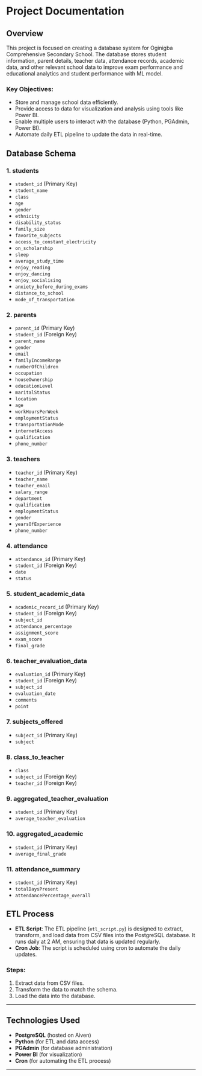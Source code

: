 # Project Documentation

## Overview

This project is focused on creating a database system for Oginigba Comprehensive Secondary School. The database stores student information, parent details, teacher data, attendance records, academic data, and other relevant school data to improve exam performance and educational analytics and student performance with ML model.

### Key Objectives:
- Store and manage school data efficiently.
- Provide access to data for visualization and analysis using tools like Power BI.
- Enable multiple users to interact with the database (Python, PGAdmin, Power BI).
- Automate daily ETL pipeline to update the data in real-time.

## Database Schema

### 1. **students**
   - `student_id` (Primary Key)
   - `student_name`
   - `class`
   - `age`
   - `gender`
   - `ethnicity`
   - `disability_status`
   - `family_size`
   - `favorite_subjects`
   - `access_to_constant_electricity`
   - `on_scholarship`
   - `sleep`
   - `average_study_time`
   - `enjoy_reading`
   - `enjoy_dancing`
   - `enjoy_socialising`
   - `anxiety_before_during_exams`
   - `distance_to_school`
   - `mode_of_transportation`

### 2. **parents**
   - `parent_id` (Primary Key)
   - `student_id` (Foreign Key)
   - `parent_name`
   - `gender`
   - `email`
   - `familyIncomeRange`
   - `numberOfChildren`
   - `occupation`
   - `houseOwnership`
   - `educationLevel`
   - `maritalStatus`
   - `location`
   - `age`
   - `workHoursPerWeek`
   - `employmentStatus`
   - `transportationMode`
   - `internetAccess`
   - `qualification`
   - `phone_number`

### 3. **teachers**
   - `teacher_id` (Primary Key)
   - `teacher_name`
   - `teacher_email`
   - `salary_range`
   - `department`
   - `qualification`
   - `employmentStatus`
   - `gender`
   - `yearsOfExperience`
   - `phone_number`

### 4. **attendance**
   - `attendance_id` (Primary Key)
   - `student_id` (Foreign Key)
   - `date`
   - `status`

### 5. **student_academic_data**
   - `academic_record_id` (Primary Key)
   - `student_id` (Foreign Key)
   - `subject_id`
   - `attendance_percentage`
   - `assignment_score`
   - `exam_score`
   - `final_grade`

### 6. **teacher_evaluation_data**
   - `evaluation_id` (Primary Key)
   - `student_id` (Foreign Key)
   - `subject_id`
   - `evaluation_date`
   - `comments`
   - `point`

### 7. **subjects_offered**
   - `subject_id` (Primary Key)
   - `subject`

### 8. **class_to_teacher**
   - `class`
   - `subject_id` (Foreign Key)
   - `teacher_id` (Foreign Key)

### 9. **aggregated_teacher_evaluation**
   - `student_id` (Primary Key)
   - `average_teacher_evaluation`

### 10. **aggregated_academic**
   - `student_id` (Primary Key)
   - `average_final_grade`

### 11. **attendance_summary**
   - `student_id` (Primary Key)
   - `totalDaysPresent`
   - `attendancePercentage_overall`

## ETL Process

- **ETL Script**: The ETL pipeline (`etl_script.py`) is designed to extract, transform, and load data from CSV files into the PostgreSQL database. It runs daily at 2 AM, ensuring that data is updated regularly.
- **Cron Job**: The script is scheduled using cron to automate the daily updates.

### Steps:
1. Extract data from CSV files.
2. Transform the data to match the schema.
3. Load the data into the database.

---

## Technologies Used
- **PostgreSQL** (hosted on Aiven)
- **Python** (for ETL and data access)
- **PGAdmin** (for database administration)
- **Power BI** (for visualization)
- **Cron** (for automating the ETL process)

---

